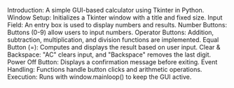 Introduction: A simple GUI-based calculator using Tkinter in Python.
Window Setup: Initializes a Tkinter window with a title and fixed size.
Input Field: An entry box is used to display numbers and results.
Number Buttons: Buttons (0-9) allow users to input numbers.
Operator Buttons: Addition, subtraction, multiplication, and division functions are implemented.
Equal Button (=): Computes and displays the result based on user input.
Clear & Backspace: "AC" clears input, and "Backspace" removes the last digit.
Power Off Button: Displays a confirmation message before exiting.
Event Handling: Functions handle button clicks and arithmetic operations.
Execution: Runs with window.mainloop() to keep the GUI active.
